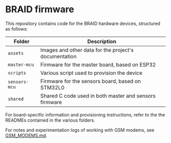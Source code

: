 # BRAID firmware
This repository contains code for the BRAID hardware devices, structured as follows:

| Folder        | Description                                            |
| ------------- | ------------------------------------------------------ |
| `assets`      | Images and other data for the project's documentation  |
| `master-mcu`  | Firmware for the master board, based on ESP32          |
| `scripts`     | Various script used to provision the device            |
| `sensors-mcu` | Firmware for the sensors board, based on STM32L0       |
| `shared`      | Shared C code used in both master and sensors firmware |

For board-specific information and provisioning instructions, refer to the the READMEs contained in the various folders.

For notes and experimentation logs of working with GSM modems, see [GSM_MODEMS.md](GSM_MODEMS.md).